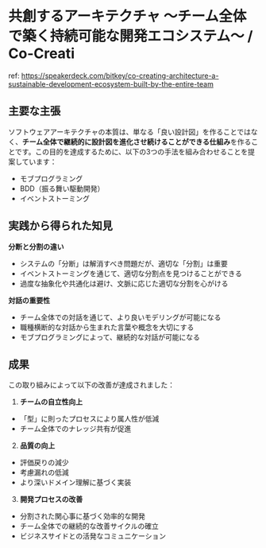 # 共創するアーキテクチャ ～チーム全体で築く持続可能な開発エコシステム～ / Co-Creati

ref: <https://speakerdeck.com/bitkey/co-creating-architecture-a-sustainable-development-ecosystem-built-by-the-entire-team>

## 主要な主張

ソフトウェアアーキテクチャの本質は、単なる「良い設計図」を作ることではなく、**チーム全体で継続的に設計図を進化させ続けることができる仕組み**を作ることです。この目的を達成するために、以下の3つの手法を組み合わせることを提案しています：

- モブプログラミング
- BDD（振る舞い駆動開発）
- イベントストーミング

## 実践から得られた知見

**分断と分割の違い**

- システムの「分断」は解消すべき問題だが、適切な「分割」は重要
- イベントストーミングを通じて、適切な分割点を見つけることができる
- 過度な抽象化や共通化は避け、文脈に応じた適切な分割を心がける

**対話の重要性**

- チーム全体での対話を通じて、より良いモデリングが可能になる
- 職種横断的な対話から生まれた言葉や概念を大切にする
- モブプログラミングによって、継続的な対話が可能になる

## 成果

この取り組みによって以下の改善が達成されました：

1. **チームの自立性向上**

- 「型」に則ったプロセスにより属人性が低減
- チーム全体でのナレッジ共有が促進

2. **品質の向上**

- 評価戻りの減少
- 考慮漏れの低減
- より深いドメイン理解に基づく実装

3. **開発プロセスの改善**

- 分割された関心事に基づく効率的な開発
- チーム全体での継続的な改善サイクルの確立
- ビジネスサイドとの活発なコミュニケーション
